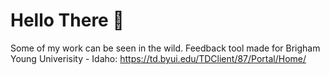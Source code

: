 # Hello There 👋
Some of my work can be seen in the wild.
Feedback tool made for Brigham Young Univerisity - Idaho: https://td.byui.edu/TDClient/87/Portal/Home/
